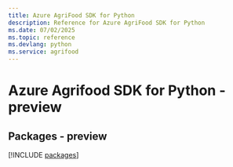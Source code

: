 ```yaml
---
title: Azure AgriFood SDK for Python
description: Reference for Azure AgriFood SDK for Python
ms.date: 07/02/2025
ms.topic: reference
ms.devlang: python
ms.service: agrifood
---
```

# Azure Agrifood SDK for Python - preview
## Packages - preview
[!INCLUDE [packages](agrifood-index.md)]